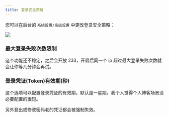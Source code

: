 ```yaml
---
title: 登录安全策略
---
```


您可以在后台的 `系统设置/高级设置` 中更改登录安全策略：

![](https://pic.mereith.com/img/869d612dc1920a437245c4f569521c1f.clipboard-2022-09-20.png)

### 最大登录失败次数限制

这个功能还不稳定，之后会开放 233，开启后同一个 ip 超过最大登录失败次数就会让你等几分钟会再试。

### 登录凭证(Token)有效期(秒)

这个选项可以配置登录凭证的有效期，默认是一星期，我个人觉得个人博客场景没必要配置的很短。

另外登出或修改密码老的凭证都会被强制失效。
